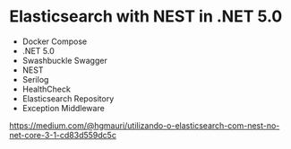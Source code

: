 # Elasticsearch with NEST in .NET 5.0
- Docker Compose
- .NET 5.0
- Swashbuckle Swagger
- NEST
- Serilog
- HealthCheck
- Elasticsearch Repository
- Exception Middleware

https://medium.com/@hgmauri/utilizando-o-elasticsearch-com-nest-no-net-core-3-1-cd83d559dc5c
